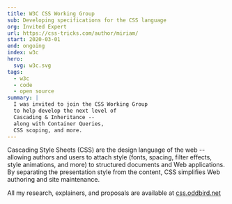 ```yaml
---
title: W3C CSS Working Group
sub: Developing specifications for the CSS language
org: Invited Expert
url: https://css-tricks.com/author/miriam/
start: 2020-03-01
end: ongoing
index: w3c
hero:
  svg: w3c.svg
tags:
  - w3c
  - code
  - open source
summary: |
  I was invited to join the CSS Working Group
  to help develop the next level of
  Cascading & Inheritance --
  along with Container Queries,
  CSS scoping, and more.
---
```


Cascading Style Sheets (CSS) are the design language of the web --
allowing authors and users to attach style
(fonts, spacing, filter effects, style animations, and more)
to structured documents and Web applications.
By separating the presentation style from the content,
CSS simplifies Web authoring and site maintenance.

All my research, explainers, and proposals
are available at [css.oddbird.net](https://css.oddbird.net/)
